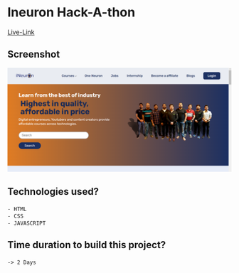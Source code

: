 # Ineuron Hack-A-thon 

[Live-Link](https://i-neuron-hack-a-thon.netlify.app/)

## Screenshot

![](Screenshot%20(16).png)

## Technologies used?

    - HTML
    - CSS
    - JAVASCRIPT

## Time duration to build this project?

    -> 2 Days

